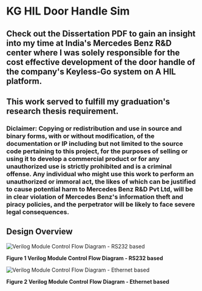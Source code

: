 # KG HIL Door Handle Sim 

## Check out the Dissertation PDF to gain an insight into my time at India's Mercedes Benz R&D center where I was solely responsible for the cost effective development of the door handle of the company's Keyless-Go system on A HIL platform. 
## This work served to fulfill my graduation's research thesis requirement.
### Diclaimer: Copying or redistribution and use in source and binary forms, with or without modification, of the documentation or IP including but not limited to the source code pertaining to this project, for the purposes of selling or using it to develop a commercial product or for any unauthorized use is strictly prohibited and is a criminal offense. Any individual who might use this work to perform an unauthorized or immoral act, the likes of which can be justified to cause potential harm to Mercedes Benz R&D Pvt Ltd, will be in clear violation of Mercedes Benz's information theft and piracy policies, and the perpetrator will be likely to face severe legal consequences. 

Design Overview 
---------------

![Verilog Module Control Flow Diagram - RS232 based](img/rs232.jpg "Verilog Module Control Flow Diagram - RS232 based")

**Figure 1 Verilog Module Control Flow Diagram - RS232 based**

![Verilog Module Control Flow Diagram - Ethernet based](img/eth.jpg "Verilog Module Control Flow Diagram - Ethernet based")

**Figure 2 Verilog Module Control Flow Diagram - Ethernet based**
